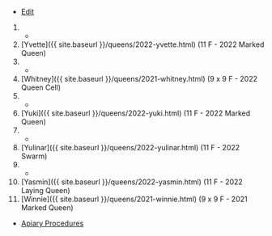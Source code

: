 * [Edit](https://github.com/joejcollins/rhapsody-angel/edit/master/_includes/apiary.md)

1. -
1. [Yvette]({{ site.baseurl }}/queens/2022-yvette.html) (11 F - 2022 Marked Queen)
1. -
1. [Whitney]({{ site.baseurl }}/queens/2021-whitney.html) (9 x 9 F - 2022 Queen Cell)
1. -
1. [Yuki]({{ site.baseurl }}/queens/2022-yuki.html) (11 F - 2022 Marked Queen)
1. -
1. [Yulinar]({{ site.baseurl }}/queens/2022-yulinar.html) (11 F - 2022 Swarm)
1. -
1. [Yasmin]({{ site.baseurl }}/queens/2022-yasmin.html) (11 F - 2022 Laying Queen)
1. [Winnie]({{ site.baseurl }}/queens/2021-winnie.html) (9 x 9 F - 2021 Marked Queen)

* [Apiary Procedures](https://github.com/joejcollins/rhapsody-angel/raw/master/book/00Book.pdf)
